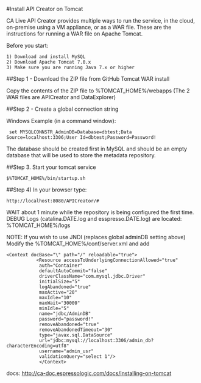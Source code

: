 #Install API Creator on Tomcat

CA Live API Creator provides multiple ways to run the service, in the cloud, on-premise using a VM appliance, or as a WAR file.  These are the instructions for running a WAR file on Apache Tomcat.

Before you start:
```
1) Download and install MySQL
2) Download Apache Tomcat 7.0.x
3) Make sure you are running Java 7.x or higher 
```
##Step 1 - Download the ZIP file from GitHub Tomcat WAR install

Copy the contents of the ZIP file to %TOMCAT_HOME%/webapps
(The 2 WAR files are APICreator and DataExplorer)

##Step 2 - Create a global connection string 

Windows Example (in a command window): 
```
 set MYSQLCONNSTR_AdminDB=Database=dbtest;Data Source=localhost:3306;User Id=dbtest;Password=Password!
 ```
The database should be created first in MySQL and should be an empty database that will be used to store the metadata repository.

##Step 3. Start your tomcat service 
```
$%TOMCAT_HOME%/bin/startup.sh
```
##Step 4) In your browser type:
```
http://localhost:8080/APICreator/#
```

WAIT about 1 minute while the repository is being configured the first time.
DEBUG Logs (catalina.DATE.log and esspresso.DATE.log) are located:
%TOMCAT_HOME%/logs 

NOTE: If you wish to use JNDI (replaces global adminDB setting above)
Modify the %TOMCAT_HOME%/conf/server.xml and add 
```
<Context docBase="\" path="/" reloadable="true">
           <Resource accessToUnderlyingConnectionAllowed="true" 
	        auth="Container" 
	        defaultAutoCommit="false" 
	        driverClassName="com.mysql.jdbc.Driver" 
	        initialSize="5" 
	        logAbandoned="true" 
	        maxActive="20" 
	        maxIdle="10" 
	        maxWait="30000" 
	        minIdle="5" 
	        name="jdbc/AdminDB" 
	        password="password!" 
	        removeAbandoned="true" 
	        removeAbandonedTimeout="30" 
	        type="javax.sql.DataSource"
	        url="jdbc:mysql://localhost:3306/admin_db?characterEncoding=utf8" 
	        username="admin_usr" 
	        validationQuery="select 1"/>
            </Context>
```
docs: http://ca-doc.espressologic.com/docs/installing-on-tomcat
